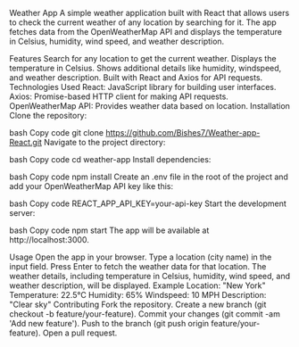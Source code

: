 Weather App
A simple weather application built with React that allows users to check the current weather of any location by searching for it. The app fetches data from the OpenWeatherMap API and displays the temperature in Celsius, humidity, wind speed, and weather description.

Features
Search for any location to get the current weather.
Displays the temperature in Celsius.
Shows additional details like humidity, windspeed, and weather description.
Built with React and Axios for API requests.
Technologies Used
React: JavaScript library for building user interfaces.
Axios: Promise-based HTTP client for making API requests.
OpenWeatherMap API: Provides weather data based on location.
Installation
Clone the repository:

bash
Copy code
git clone https://github.com/Bishes7/Weather-app-React.git
Navigate to the project directory:

bash
Copy code
cd weather-app
Install dependencies:

bash
Copy code
npm install
Create an .env file in the root of the project and add your OpenWeatherMap API key like this:

bash
Copy code
REACT_APP_API_KEY=your-api-key
Start the development server:

bash
Copy code
npm start
The app will be available at http://localhost:3000.

Usage
Open the app in your browser.
Type a location (city name) in the input field.
Press Enter to fetch the weather data for that location.
The weather details, including temperature in Celsius, humidity, wind speed, and weather description, will be displayed.
Example
Location: "New York"
Temperature: 22.5°C
Humidity: 65%
Windspeed: 10 MPH
Description: "Clear sky"
Contributing
Fork the repository.
Create a new branch (git checkout -b feature/your-feature).
Commit your changes (git commit -am 'Add new feature').
Push to the branch (git push origin feature/your-feature).
Open a pull request.
